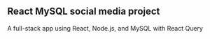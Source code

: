 ## React MySQL social media project

A full-stack app using React, Node.js, and MySQL with React Query
